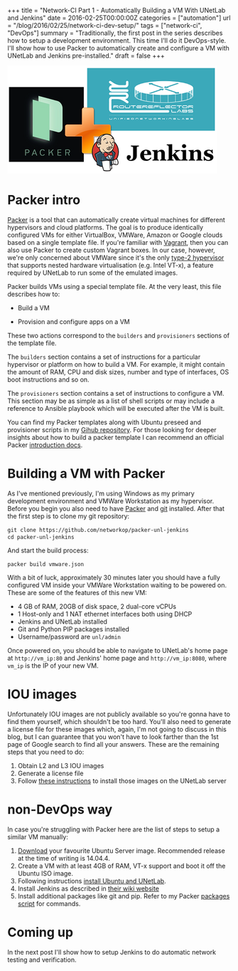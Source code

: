 +++
title = "Network-CI Part 1 - Automatically Building a VM With UNetLab and Jenkins"
date = 2016-02-25T00:00:00Z
categories = ["automation"]
url = "/blog/2016/02/25/network-ci-dev-setup/"
tags = ["network-ci", "DevOps"]
summary = "Traditionally, the first post in the series describes how to setup a development environment. This time I'll do it DevOps-style. I'll show how to use Packer to automatically create and configure a VM with UNetLab and Jenkins pre-installed."
draft = false
+++

![Packer-UNL-Jenkins](/img/packer-unl-jenkins.png)

# Packer intro

[Packer][packer-website] is a tool that can automatically create virtual machines for different hypervisors and cloud platforms. The goal is to produce identically configured VMs for either VirtualBox, VMWare, Amazon or Google clouds based on a single template file. If you're familiar with [Vagrant][vagrant-site], then you can also use Packer to create custom Vagrant boxes. In our case, however, we're only concerned about VMWare since it's the only [type-2 hypervisor][hypervisor-wiki] that supports nested hardware virtualisation (e.g. Intel VT-x), a feature required by UNetLab to run some of the emulated images.  

Packer builds VMs using a special template file. At the very least, this file describes how to:

* Build a VM

* Provision and configure apps on a VM

These two actions correspond to the `builders` and `provisioners` sections of the template file.  

The `builders` section contains a set of instructions for a particular hypervisor or platform on how to build a VM. For example, it might contain the amount of  RAM, CPU and disk sizes, number and type of interfaces, OS boot instructions and so on.  

The `provisioners` section contains a set of instructions to configure a VM. This section may be as simple as a list of shell scripts or may include a reference to Ansible playbook which will be executed after the VM is built.  

You can find my Packer templates along with Ubuntu preseed and provisioner scripts in my [Gihub repository][packer-github]. For those looking for deeper insights about how to build a packer template I can recommend an official Packer [introduction docs][packer-intro].

# Building a VM with Packer

As I've mentioned previously, I'm using Windows as my primary development environment and VMWare Workstation as my hypervisor. Before you begin you also need to have [Packer][packer-install] and [git][git-install] installed. After that the first step is to clone my git repository: 

```
git clone https://github.com/networkop/packer-unl-jenkins
cd packer-unl-jenkins
```
And start the build process:

```
packer build vmware.json
```

With a bit of luck, approximately 30 minutes later you should have a fully configured VM inside your VMWare Workstation waiting to be powered on. These are some of the features of this new VM:

* 4 GB of RAM, 20GB of disk space, 2 dual-core vCPUs
* 1 Host-only and 1 NAT ethernet interfaces both using DHCP
* Jenkins and UNetLab installed
* Git and Python PIP packages installed
* Username/password are `unl/admin`

Once powered on, you should be able to navigate to UNetLab's home page at `http://vm_ip:80` and Jenkins' home page and `http://vm_ip:8080`, where `vm_ip` is the IP of your new VM.

# IOU images

Unfortunately IOU images are not publicly available so you're gonna have to find them yourself, which shouldn't be too hard. You'll also need to generate a license file for these images which, again, I'm not going to discuss in this blog, but I can guarantee that you won't have to look farther than the 1st page of Google search to find all your answers. These are the remaining steps that you need to do:

1. Obtain L2 and L3 IOU images
2. Generate a license file
3. Follow [these instructions][unl-iol] to install those images on the UNetLab server


# non-DevOps way

In case you're struggling with Packer here are the list of steps to setup a similar VM manually:

1. [Download][ubuntu-download] your favourite Ubuntu Server image. Recommended release at the time of writing is 14.04.4.
2. Create a VM with at least 4GB of RAM, VT-x support and boot it off the Ubuntu ISO image.
3. Following instructions [install Ubuntu and UNetLab][unl-install].
4. Install Jenkins as described in [their wiki website][jenkins-install]
5. Install additional packages like git and pip. Refer to my Packer [packages script][packages-script] for commands.

# Coming up

In the next post I'll show how to setup Jenkins to do automatic network testing and verification.

[ubuntu-download]: http://www.ubuntu.com/download/server
[unl-install]: http://www.unetlab.com/2015/08/installing-unetlab-on-a-physical-server/
[jenkins-install]: https://wiki.jenkins-ci.org/display/JENKINS/Installing+Jenkins+on+Ubuntu
[packages-script]: https://github.com/networkop/packer-unl-jenkins/blob/master/scripts/packages.sh
[packer-website]: https://www.packer.io/
[hypervisor-wiki]: https://en.wikipedia.org/wiki/Hypervisor
[packer-intro]: https://www.packer.io/intro/index.html
[packer-install]: https://www.packer.io/intro/getting-started/setup.html
[git-install]: https://git-scm.com/download/win
[unl-iol]: http://www.unetlab.com/2014/11/adding-cisco-iouiol-images/
[packer-github]: https://github.com/networkop/packer-unl-jenkins
[vagrant-site]: https://www.vagrantup.com/docs/
